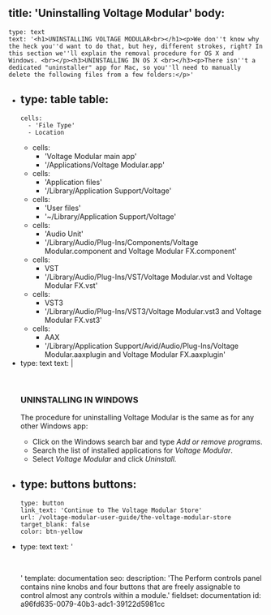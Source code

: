 title: 'Uninstalling Voltage Modular'
body:
  -
    type: text
    text: '<h1>UNINSTALLING VOLTAGE MODULAR<br></h1><p>We don''t know why the heck you''d want to do that, but hey, different strokes, right? In this section we''ll explain the removal procedure for OS X and Windows. <br></p><h3>UNINSTALLING IN OS X <br></h3><p>There isn''t a dedicated "uninstaller" app for Mac, so you''ll need to manually delete the following files from a few folders:</p>'
  -
    type: table
    table:
      -
        cells:
          - 'File Type'
          - Location
      -
        cells:
          - 'Voltage Modular main app'
          - '/Applications/Voltage Modular.app'
      -
        cells:
          - 'Application files'
          - '/Library/Application Support/Voltage'
      -
        cells:
          - 'User files'
          - '~/Library/Application Support/Voltage'
      -
        cells:
          - 'Audio Unit'
          - '/Library/Audio/Plug-Ins/Components/Voltage Modular.component and Voltage Modular FX.component'
      -
        cells:
          - VST
          - '/Library/Audio/Plug-Ins/VST/Voltage Modular.vst and Voltage Modular FX.vst'
      -
        cells:
          - VST3
          - '/Library/Audio/Plug-Ins/VST3/Voltage Modular.vst3 and Voltage Modular FX.vst3'
      -
        cells:
          - AAX
          - '/Library/Application Support/Avid/Audio/Plug-Ins/Voltage Modular.aaxplugin and Voltage Modular FX.aaxplugin'
  -
    type: text
    text: |
      <p><br></p><h3>UNINSTALLING IN WINDOWS <br></h3><p>The procedure for uninstalling Voltage Modular is the same as for any other Windows app:</p><ul><li>Click on the Windows search bar and type <em>Add or remove programs</em>.
      <br></li><li>Search the list of installed applications for <em>Voltage Modular</em>.<br></li><li>Select <em>Voltage Modular</em> and click <em>Uninstall.</em></li></ul>
  -
    type: buttons
    buttons:
      -
        type: button
        link_text: 'Continue to The Voltage Modular Store'
        url: /voltage-modular-user-guide/the-voltage-modular-store
        target_blank: false
        color: btn-yellow
  -
    type: text
    text: '<p><br></p>'
template: documentation
seo:
  description: 'The Perform controls panel contains nine knobs and four buttons that are freely assignable to control almost any controls within a module.'
fieldset: documentation
id: a96fd635-0079-40b3-adc1-39122d5981cc
